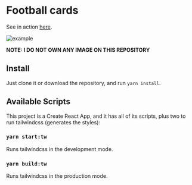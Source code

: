 # Football cards

See in action [here](https://lexcast.github.io/football/).

![example](https://user-images.githubusercontent.com/10590799/82855238-55e9e700-9ed0-11ea-8118-b5d0e35e056a.png)

**NOTE: I DO NOT OWN ANY IMAGE ON THIS REPOSITORY**

## Install

Just clone it or download the repository, and run `yarn install`.

## Available Scripts

This project is a Create React App, and it has all of its scripts, plus two to run tailwindcss (generates the styles):

### `yarn start:tw`

Runs tailwindcss in the development mode.

### `yarn build:tw`

Runs tailwindcss in the production mode.<br />
